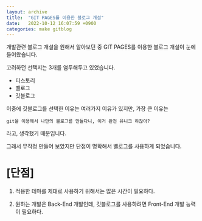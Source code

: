 ```yaml
---
layout: archive
title:  "GIT PAGES를 이용한 블로그 개설"
date:   2022-10-12 16:07:59 +0900
categories: make gitblog
---
```


개발관련 블로그 개설을 원해서 알아보던 중 GIT PAGES를 이용한 블로그 개설이 눈에 들어왔습니다.

고려하던 선택지는 3개를 염두해두고 있었습니다.
* 티스토리
* 벨로그
* 깃블로그

이중에 깃블로그를 선택한 이유는 여러가지 이유가 있지만, 가장 큰 이유는

``` git을 이용해서 나만의 블로그를 만들다니, 이거 완전 유니크 하잖아? ```

라고, 생각했기 때문입니다.

그래서 무작정 만들어 보았지만 단점이 명확해서 벨로그를 사용하게 되었습니다.


# [단점]
1. 적용한 테마를 제대로 사용하기 위해서는 많은 시간이 필요하다.

2. 원하는 개발은 Back-End 개발인데, 깃블로그를 사용하려면 Front-End 개발 능력이 필요하다.



[jekyll-docs]: https://jekyllrb.com/docs/home
[jekyll-gh]:   https://github.com/jekyll/jekyll
[jekyll-talk]: https://talk.jekyllrb.com/

